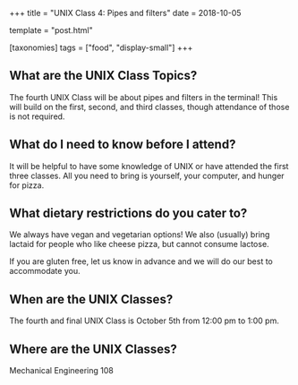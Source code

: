 +++
title = "UNIX Class 4: Pipes and filters"
date = 2018-10-05

template = "post.html"

[taxonomies]
tags = ["food", "display-small"]
+++

<!-- more -->

## What are the UNIX Class Topics?

The fourth UNIX Class will be about pipes and filters in the terminal! This will build on the first, second, and third classes, though attendance of those is not required.

## What do I need to know before I attend?

It will be helpful to have some knowledge of UNIX or have attended the first three classes. All you need to bring is yourself, your computer, and hunger for pizza. 

## What dietary restrictions do you cater to?

We always have vegan and vegetarian options! We also (usually) bring lactaid for people who like cheese pizza, but cannot consume lactose. 

If you are gluten free, let us know in advance and we will do our best to accommodate you.

## When are the UNIX Classes?
The fourth and final UNIX Class is October 5th from 12:00 pm to 1:00 pm.

## Where are the UNIX Classes?
Mechanical Engineering 108
